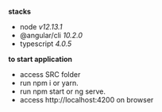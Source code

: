 **stacks**
- node *v12.13.1*
- @angular/cli *10.2.0*
- typescript *4.0.5*

**to start application**
- access SRC folder
- run npm i or yarn.
- run npm start or ng serve. 
- access http://localhost:4200 on browser
